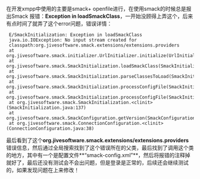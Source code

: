 ﻿在开发xmpp中使用的主要是smack+ openfile进行，在使用smack的时候总是报出Smack 报错：**Exception in loadSmackClass**，一开始没顾得上弄这个，后来有点时间了就弄了这个error问题，错误详情：

```
 E/SmackInitialization: Exception in loadSmackClass
 java.io.IOException: No input stream created for 
 classpath:org.jivesoftware.smack.extensions/extensions.providers
 at org.jivesoftware.smack.initializer.UrlInitializer.initialize(UrlInitializer.java:59)
 at org.jivesoftware.smack.SmackInitialization.loadSmackClass(SmackInitialization.java:265)
 at org.jivesoftware.smack.SmackInitialization.parseClassesToLoad(SmackInitialization.java:226)
 at org.jivesoftware.smack.SmackInitialization.processConfigFile(SmackInitialization.java:196)
 at org.jivesoftware.smack.SmackInitialization.processConfigFile(SmackInitialization.java:181)
 at org.jivesoftware.smack.SmackInitialization.<clinit>(SmackInitialization.java:137)
 at org.jivesoftware.smack.SmackConfiguration.getVersion(SmackConfiguration.java:96)
 at org.jivesoftware.smack.ConnectionConfiguration.<clinit>(ConnectionConfiguration.java:38)
```

最后看到了这个**org.jivesoftware.smack.extensions/extensions.providers**错误信息，然后通过全局搜索找到了这个错误所在的父类，最后找到了调用这个类的地方，其中有一个是配置文件**“smack-config.xml”**，然后将报错的注释掉就好了，最后还没有测试会不会出问题，但是登录是正常的，后续还会继续测试的，如果发现问题在上来修改！